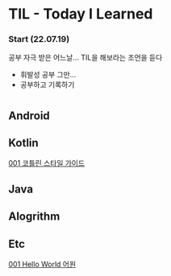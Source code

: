 # TIL - Today I Learned
### Start (22.07.19) 
공부 자극 받은 어느날... TIL을 해보라는 조언을 듣다 
- 휘발성 공부 그만...
- 공부하고 기록하기
#
## Android
## Kotlin
[001 코틀린 스타일 가이드](https://github.com/LeeEunjeong1/TIL/blob/main/Kotlin/001%20Kotlin%20style%20guide.md)
## Java
## Alogrithm
## Etc
[001 Hello World 어원](https://github.com/LeeEunjeong1/TIL/blob/main/Etc/001%20HelloWorld.md)


